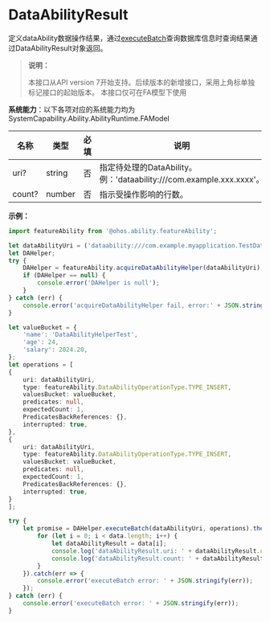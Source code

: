 # DataAbilityResult

定义dataAbility数据操作结果，通过[executeBatch](js-apis-inner-ability-dataAbilityHelper.md#dataabilityhelperexecutebatch)查询数据库信息时查询结果通过DataAbilityResult对象返回。

> **说明：**
> 
> 本接口从API version 7开始支持。后续版本的新增接口，采用上角标单独标记接口的起始版本。
> 本接口仅可在FA模型下使用

**系统能力**：以下各项对应的系统能力均为SystemCapability.Ability.AbilityRuntime.FAModel

| 名称       | 类型  |     必填    |       说明   |
| --------  | --------  | --------    | --------    |
| uri?      | string    |      否    | 指定待处理的DataAbility。例：'dataability:///com.example.xxx.xxxx'。  |
| count?     | number    |      否    | 指示受操作影响的行数。  |

**示例：**

```ts
import featureAbility from '@ohos.ability.featureAbility';

let dataAbilityUri = ('dataability:///com.example.myapplication.TestDataAbility');
let DAHelper;
try {
    DAHelper = featureAbility.acquireDataAbilityHelper(dataAbilityUri);
    if (DAHelper == null) {
        console.error('DAHelper is null');
    }
} catch (err) {
    console.error('acquireDataAbilityHelper fail, error:' + JSON.stringify(err));
}

let valueBucket = {
    'name': 'DataAbilityHelperTest',
    'age': 24,
    'salary': 2024.20,
};
let operations = [
{
    uri: dataAbilityUri,
    type: featureAbility.DataAbilityOperationType.TYPE_INSERT,
    valuesBucket: valueBucket,
    predicates: null,
    expectedCount: 1,
    PredicatesBackReferences: {},
    interrupted: true,
},
{
    uri: dataAbilityUri,
    type: featureAbility.DataAbilityOperationType.TYPE_INSERT,
    valuesBucket: valueBucket,
    predicates: null,
    expectedCount: 1,
    PredicatesBackReferences: {},
    interrupted: true,
}
];

try {
    let promise = DAHelper.executeBatch(dataAbilityUri, operations).then((data) => {
        for (let i = 0; i < data.length; i++) {
            let dataAbilityResult = data[i];
            console.log('dataAbilityResult.uri: ' + dataAbilityResult.uri);
            console.log('dataAbilityResult.count: ' + dataAbilityResult.count);
        }
    }).catch(err => {
        console.error('executeBatch error: ' + JSON.stringify(err));
    });
} catch (err) {
    console.error('executeBatch error: ' + JSON.stringify(err));
}
```